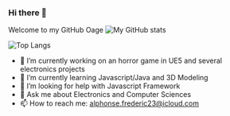 ### Hi there 👋
Welcome to my GitHub Oage
![My GitHub stats](https://github-readme-stats.vercel.app/api?username=Fred-23&show_icons=true&theme=radical&include_all_commits=true)

![Top Langs](https://github-readme-stats.vercel.app/api/top-langs/?username=Fred-23&layout=compact) 


- 🔭 I’m currently working on an horror game in UE5 and several electronics projects
- 🌱 I’m currently learning Javascript/Java and 3D Modeling
- 🤔 I’m looking for help with Javascript Framework
- 💬 Ask me about Electronics and Computer Sciences
- 📫 How to reach me: alphonse.frederic23@icloud.com

<!--
**Fred-23/Fred-23** is a ✨ _special_ ✨ repository because its `README.md` (this file) appears on your GitHub profile.

Here are some ideas to get you started:


- 👯 I’m looking to collaborate on ... 

- 😄 Pronouns: ...
- ⚡ Fun fact: ...
-->
